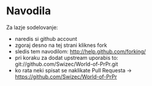 
# Navodila

Za lazje sodelovanje:
- naredis si github account
- zgoraj desno na tej strani kliknes fork
- sledis tem navodilom: http://help.github.com/forking/
- pri koraku za dodat upstream uporabis to: git://github.com/Swizec/World-of-PrPr.git
- ko rata neki spisat se naklikate Pull Requesta -> https://github.com/Swizec/World-of-PrPr

